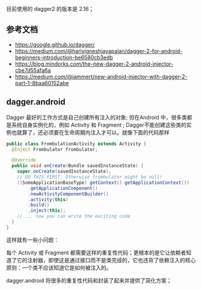 
目前使用的 dagger2 的版本是 2.16；

## 参考文档
  
  - https://google.github.io/dagger/
  - https://medium.com/@harivigneshjayapalan/dagger-2-for-android-beginners-introduction-be6580cb3edb
  - https://blog.mindorks.com/the-new-dagger-2-android-injector-cbe7d55afa6a
  - https://medium.com/@iammert/new-android-injector-with-dagger-2-part-1-8baa60152abe
  
 ## dagger.android
 
 Dagger 最好的工作方式是自己创建所有注入的对象;
 但在Android 中，很多类都是系统自身实例化的，例如 Activity 和 Fragment ;
 Dagger不能创建这些类的实例也就算了，还必须要在生命周期内注入才可以。就像下面的代码那样
 
 ```java
 public class FrombulationActivity extends Activity {
   @Inject Frombulator frombulator;
 
   @Override
   public void onCreate(Bundle savedInstanceState) {
     super.onCreate(savedInstanceState);
     // DO THIS FIRST. Otherwise frombulator might be null!
     ((SomeApplicationBaseType) getContext().getApplicationContext())
         .getApplicationComponent()
         .newActivityComponentBuilder()
         .activity(this)
         .build()
         .inject(this);
     // ... now you can write the exciting code
   }
 }
 ```
 
 这样就有一些小问题：
 
 每个 Activity 或 Fragment 都需要这样的重复性代码；更根本的是它让依赖者知道了它的注射器，即使这是通过接口而不是类完成的，它也违背了依赖注入的核心原则：一个类不应该知道它是如何被注入的。
 
 dagger.android 将很多的重复性代码和封装了起来并提供了简化方案；
 
 
 
 
 
 
 
 